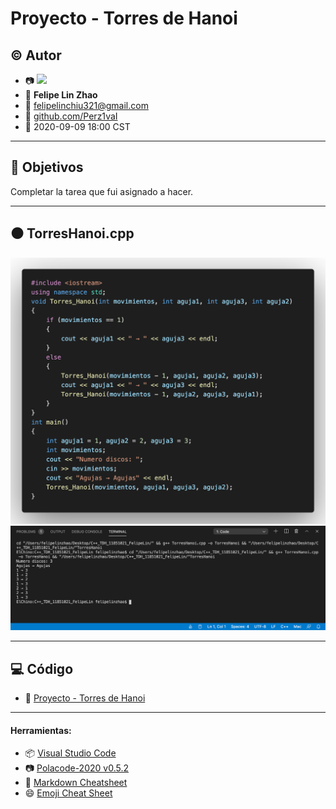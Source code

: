 # Proyecto - Torres de Hanoi

## :copyright: Autor

- :camera: <img src="https://avatars0.githubusercontent.com/u/60484138?s=400&v=4" width="160px">
- :boy: **Felipe Lin Zhao**
- :e-mail: felipelinchiu321@gmail.com
- :link: [github.com/Perz1vaI](https://github.com/Perz1vaI)
- :calendar: 2020-09-09 18:00 CST

---

## :dart: Objetivos

Completar la tarea que fui asignado a hacer.

---

## :black_circle: TorresHanoi.cpp

![](imagenes/Torres_Hanoi.png)
![](imagenes/Torres_Hanoi_salida.png)

---


## :computer: Código

- :blue_book: [Proyecto - Torres de Hanoi](https://github.com/Perz1vaI/C-_TDH.git)

---
#### Herramientas:
- :package: [Visual Studio Code](https://code.visualstudio.com/)
- :camera: [Polacode-2020 v0.5.2](https://github.com/jeff-hykin/polacode)
- :notebook: [Markdown Cheatsheet](https://github.com/adam-p/markdown-here/wiki/Markdown-Cheatsheet)
- :smile: [Emoji Cheat Sheet](https://www.webfx.com/tools/emoji-cheat-sheet/)